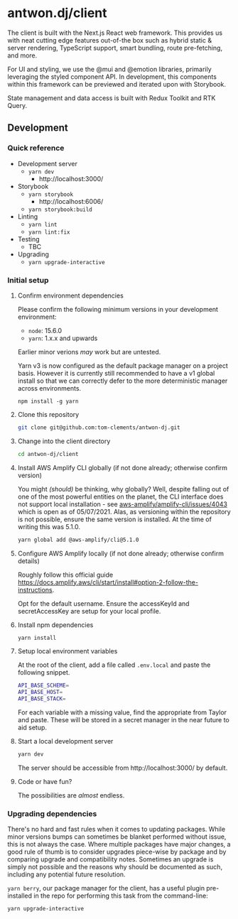 # antwon.dj/client

The client is built with the Next.js React web framework. This provides us with neat
cutting edge features out-of-the box such as hybrid static & server rendering, TypeScript
support, smart bundling, route pre-fetching, and more.

For UI and styling, we use the @mui and @emotion libraries, primarily leveraging the styled
component API.
In development, this components within this framework can be previewed and iterated upon
with Storybook.

State management and data access is built with Redux Toolkit and RTK Query.

## Development

### Quick reference

- Development server
    - `yarn dev`
        - http://localhost:3000/
- Storybook
    - `yarn storybook`
        - http://localhost:6006/
    - `yarn storybook:build`
- Linting
  - `yarn lint`
  - `yarn lint:fix`
- Testing
  - TBC
- Upgrading
  - `yarn upgrade-interactive`

### Initial setup

1. Confirm environment dependencies

    Please confirm the following minimum versions in your development environment:
    - `node`: 15.6.0
    - `yarn`: 1.x.x and upwards

    Earlier minor verions _may_ work but are untested.

    Yarn v3 is now configured as the default package manager on a project basis.
    However it is currently still recommended to have a v1 global install so that
    we can correctly defer to the more deterministic manager across environments.

    ```shell
    npm install -g yarn
    ```

2. Clone this repository

    ```sh
    git clone git@github.com:tom-clements/antwon-dj.git
    ```

3. Change into the client directory

    ```sh
    cd antwon-dj/client
    ```

4. Install AWS Amplify CLI globally (if not done already; otherwise confirm version)

    You might _(should)_ be thinking, why globally? Well, despite falling out of one of the
    most powerful entities on the planet, the CLI interface does not support local
    installation - see
    [aws-amplify/amplify-cli/issues/4043](https://github.com/aws-amplify/amplify-cli/issues/4043)
    which is open as of 05/07/2021. Alas, as versioning within the repository is not possible,
    ensure the same version is installed. At the time of writing this was 5.1.0.

    ```sh
    yarn global add @aws-amplify/cli@5.1.0
    ```

5. Configure AWS Amplify locally (if not done already; otherwise confirm details)

    Roughly follow this official guide https://docs.amplify.aws/cli/start/install#option-2-follow-the-instructions.

    Opt for the default username. Ensure the accessKeyId and secretAccessKey are setup for
    your local profile.

6. Install npm dependencies

    ```sh
    yarn install
    ```

7. Setup local environment variables

    At the root of the client, add a file called `.env.local` and paste the following snippet.

    ```sh
    API_BASE_SCHEME=
    API_BASE_HOST=
    API_BASE_STACK=
    ```

    For each variable with a missing value, find the appropriate from Taylor and paste.
    These will be stored in a secret manager in the near future to aid setup.

8. Start a local development server

    ```sh
    yarn dev
    ```

    The server should be accessible from http://localhost:3000/ by default.

9. Code or have fun?

    The possibilities are _almost_ endless.

### Upgrading dependencies

There's no hard and fast rules when it comes to updating packages. While minor versions bumps can
sometimes be blanket performed without issue, this is not always the case. Where multiple packages
have major changes, a good rule of thumb is to consider upgrades piece-wise by package and by
comparing upgrade and compatibility notes.
Sometimes an upgrade is simply not possible and the reasons why should be documented as such,
including any potential future resolution.

`yarn berry`, our package manager for the client, has a useful plugin pre-installed in the repo
for performing this task from the command-line:

```
yarn upgrade-interactive
```
